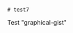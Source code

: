                                                                                                                                                                                                     # test7
Test "graphical-gist"